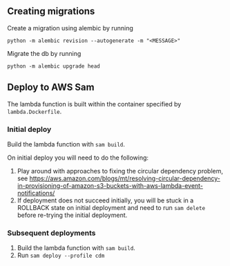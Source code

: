 ## Creating migrations

Create a migration using alembic by running
```shell
python -m alembic revision --autogenerate -m "<MESSAGE>"
```

Migrate the db by running
```shell
python -m alembic upgrade head
```

## Deploy to AWS Sam

The lambda function is built within the container specified by `lambda.Dockerfile`.


### Initial deploy
Build the lambda function with `sam build`.

On initial deploy you will need to do the following:
1. Play around with approaches to fixing the circular dependency problem, see https://aws.amazon.com/blogs/mt/resolving-circular-dependency-in-provisioning-of-amazon-s3-buckets-with-aws-lambda-event-notifications/
2. If deployment does not succeed initially, you will be stuck in a ROLLBACK state on initial deployment and need to run
   `sam delete` before re-trying the initial deployment.

### Subsequent deployments
1. Build the lambda function with `sam build`.
2. Run `sam deploy --profile cdm`
